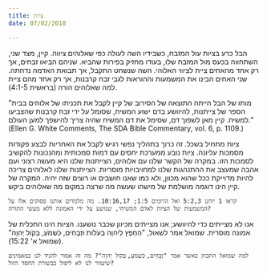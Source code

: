 ```yaml
---
title: ציות
date: 07/02/2018

---
```


הבל כרע בציות עול המזבח, כשבידיו השה לעולה כפי שאלוהים ציווה. קיין, מצד שני, השתחווה בכעס מול המזבח שלו, בעודו מחזיק בפירות שהביא. שניהם הביאו זבחים, אך רק אחד מהאחים ציית לציווי האלוהי. השה שנשחט התקבל, אך תבואת האדמה נדחתה. שני האחים הבינו את המשמעות וההוראות לגבי זבח קרבנות, אך רק אחד מהם ציית למה שאלוהים הורה (בראשית 4:1-5).

"מותו של הבל הייתה התוצאה של הסירוב של קיין לקבל את תכניתו של אלוהים בבית הספר של צייתנות, להיוושע בדם ישוע המשיח, שסומל על ידי זבח קרבנות שהצביעו למשיח. קיין מאן לשפוך דם, שסימל את דם המשיח שהיה צריך להישפך למען העולם." (Ellen G. White Comments, The SDA Bible Commentary, vol. 6, p. 1109.)

ציות מתחיל בשכל. זה כרוך בתהליך נפשי רגיש לקבל את האחריות לבצע פקודות מסמכות עליונה. ציות נובע ממערכת יחסים עם דמות סמכותית ומהנכונות להקשיב לסמכות הזו. במקרה של הקשר שלנו עם אלוהים, הצייתנות שלנו היא מעשה רצוני ועם אהבה שמעצב את ההתנהגות שלנו למחויבויות מוסריות. הצייתנות שלנו לאלוהים צריכה להיות מדוייקת ככל שהוא מכוון, ולא כמו שאנו חושבים או רוצים שזה יהיה. המקרה של קיין הינו דוגמה מושלמת של מישהו שעשה מה שרצה במקום מה שאלוהים ביקש.

`קראו 1 יוחנן 5:2,3 ואל הרומים 1:5; 10:16,17. מה מלמדים אותנו פסוקים אלו על המשמעות של הציות לאדם המשיחי, שנושע על ידי האמונה ללא מעשי התורה?`

אנו לא מצייתים כדי להיוושע; אנו מצייתים מכיוון שכבר נושענו. הציות הינו התכלית של אמונה מוסרית. שמואל אמר לשאול, "הַחֵפֶץ לַיהוָה ּבְעֹלֹות ּוזְבָחִים, ּכִׁשְמֹעַ, ּבְקֹול יְהוָה" (שמואל א' 15:22).

`למה שמואל התכוון כאשר אמר "זְבָחִים, ּכִׁשְמֹעַ, ּבְקֹול יְהוָה"? מה זה אמור להגיד לנו כמאמינים שיעזור לנו לא ליפול בבשורת החסד הזול?`